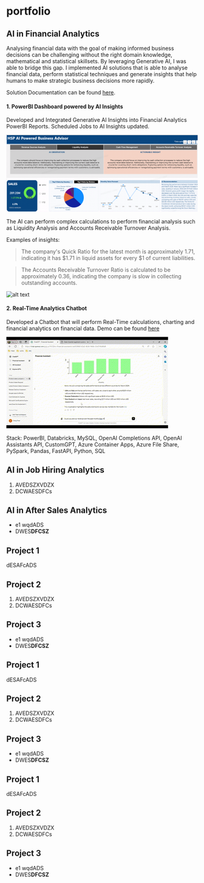 # portfolio

## AI in Financial Analytics
Analysing financial data with the goal of making informed business decisions can be challenging without the right domain knowledge, mathematical and statistical skillsets. By leveraging Generative AI, I was able to bridge this gap. I implemented AI solutions that is able to analyse financial data, perform statistical techniques and generate insights that help humans to make strategic business decisions more rapidly.



Solution Documentation can be found [here](/assets/images/powerbi_dashboard.png).

#### 1. PowerBI Dashboard powered by AI Insights
Developed and Integrated Generative AI Insights into Financial Analytics PowerBI Reports. Scheduled Jobs to AI Insights updated.

![alt text](/assets/images/powerbi_dashboard.png)

The AI can perform complex calculations to perform financial analysis such as Liquidity Analysis and Accounts Receivable Turnover Analysis. 

Examples of insights:

> The company's Quick Ratio for the latest month is approximately 1.71, indicating it has $1.71 in liquid assets for every $1 of current liabilities.

> The Accounts Receivable Turnover Ratio is calculated to be approximately 0.36, indicating the company is slow in collecting outstanding accounts.


![alt text](/assets/gifs/powerbi_dashboard.gif)

#### 2. Real-Time Analytics Chatbot
Developed a Chatbot that will perform Real-Time calculations, charting and financial analytics on financial data. Demo can be found [here](https://drive.google.com/drive/u/1/folders/1fLRryqGJfyG4ZG3Ai2TssPJMkC4noA7U)

![alt text](/assets/gifs/financial_chatbot.gif)

Stack: PowerBI, Databricks, MySQL, OpenAI Completions API, OpenAI Assistants API, CustomGPT, Azure Container Apps, Azure File Share, PySpark, Pandas, FastAPI, Python, SQL


## AI in Job Hiring Analytics
1. AVEDSZXVDZX
2. DCWAESDFCs


## AI in After Sales Analytics 
- e1  wqdADS
- DWES**DFCSZ**

## Project 1
dESAFcADS

## Project 2
1. AVEDSZXVDZX
2. DCWAESDFCs


## Project 3
- e1  wqdADS
- DWES**DFCSZ**

## Project 1
dESAFcADS

## Project 2
1. AVEDSZXVDZX
2. DCWAESDFCs


## Project 3
- e1  wqdADS
- DWES**DFCSZ**

## Project 1
dESAFcADS

## Project 2
1. AVEDSZXVDZX
2. DCWAESDFCs


## Project 3
- e1  wqdADS
- DWES**DFCSZ**

